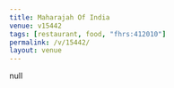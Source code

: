 ```yaml
---
title: Maharajah Of India
venue: v15442
tags: [restaurant, food, "fhrs:412010"]
permalink: /v/15442/
layout: venue
---
```

null